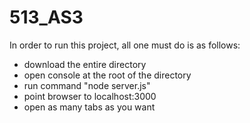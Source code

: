 # 513_AS3
In order to run this project, all one must do is as follows:
- download the entire directory
- open console at the root of the directory
- run command "node server.js"
- point browser to localhost:3000
- open as many tabs as you want
